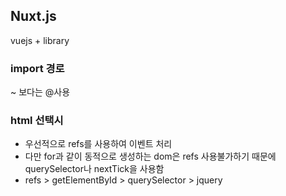 ## Nuxt.js
vuejs + library

### import 경로

~ 보다는 @사용

### html 선택시

- 우선적으로 refs를 사용하여 이벤트 처리
- 다만 for과 같이 동적으로 생성하는 dom은 refs 사용불가하기 때문에
querySelector나 nextTick을 사용함
- refs > getElementById  > querySelector > jquery

